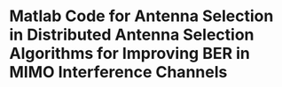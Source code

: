 # Matlab Code for Antenna Selection in Distributed Antenna Selection Algorithms for Improving BER in MIMO Interference Channels
